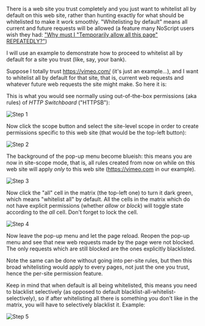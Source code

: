 There is a web site you trust completely and you just want to whitelist all by default on
this web site, rather than hunting exactly for what should be whitelisted to make it work smoothly. "Whitelisting by default" means all current and future requests will be allowed (a feature many NoScript users wish they had: ["Why must I "Temporarily allow all this page" REPEATEDLY?"](http://forums.informaction.com/viewtopic.php?f=7&t=8309))

I will use an example to demonstrate how to proceed to whitelist all by default for a site you trust (like,
say, your bank).

Suppose I totally trust <https://vimeo.com/> (it's just an example...), and
I want to whitelist all by default for that site, that is, current web requests and whatever
future web requests the site might make. So here it is:

This is what you would see normally using out-of-the-box permissions (aka rules) of *HTTP Switchboard* ("HTTPSB"):

![Step 1](https://raw.github.com/gorhill/httpswitchboard/master/doc/img/quicktour-003-a.png)

Now click the scope button and select the site-level scope in order to create permissions specific to this web site (that would be the top-left button):

![Step 2](https://raw.github.com/gorhill/httpswitchboard/master/doc/img/quicktour-003-b.png)

The background of the pop-up menu become blueish: this means you are now in site-scope mode, that is,
all rules created from now on while on this web site will apply *only* to this web site (<https://vimeo.com>
in our example).

![Step 3](https://raw.github.com/gorhill/httpswitchboard/master/doc/img/quicktour-003-c.png)

Now click the "all" cell in the matrix (the top-left one) to turn it dark green, which means "whitelist all" by default. All the cells in the matrix which do not have explicit permissions (whether *allow* or *block*) will toggle state according to the *all* cell. Don't forget to lock the cell.

![Step 4](https://raw.github.com/gorhill/httpswitchboard/master/doc/img/quicktour-003-d.png)

Now leave the pop-up menu and let the page reload. Reopen the pop-up menu and see that new web requests
made by the page were not blocked. The only requests which are still blocked are the ones explicitly
blacklisted.

Note the same can be done without going into per-site rules, but then this broad whitelisting would apply
to every pages, not just the one you trust, hence the per-site permission feature.

Keep in mind that when default is all being whitelisted, this means you need to blacklist selectively (as opposed to default blacklist-all-whitelist-selectively), so if after whitelisting all there is something you don't like in the matrix, you will have to selectively blacklist it. Example:

![Step 5](https://raw.github.com/gorhill/httpswitchboard/master/doc/img/quicktour-003-e.png)